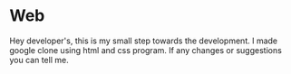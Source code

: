 # Web
Hey developer's, this is my small step towards the development.
I made google clone using html and css program.
If any changes or suggestions you can tell me.
